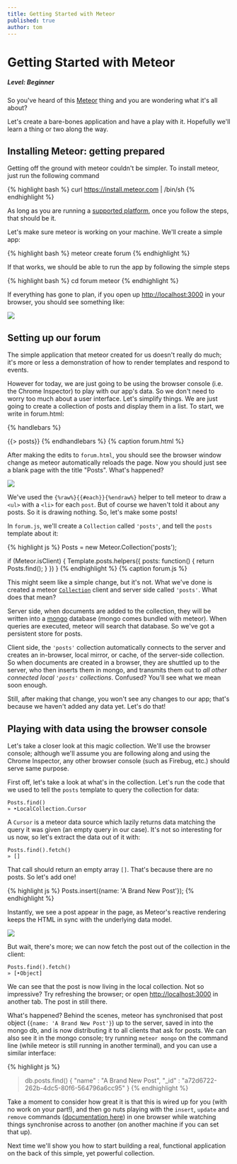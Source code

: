 ```yaml
---
title: Getting Started with Meteor
published: true
author: tom
---
```


# Getting Started with Meteor

##### Level: Beginner

So you've heard of this [Meteor](http://meteor.com) thing and you are wondering what it's all about? 

Let's create a bare-bones application and have a play with it. Hopefully we'll learn a thing or two along the way.

## Installing Meteor: getting prepared

Getting off the ground with meteor couldn't be simpler. To install meteor, just run the following command 

{% highlight bash %}
curl https://install.meteor.com | /bin/sh
{% endhighlight %}

As long as you are running a [supported platform](https://github.com/meteor/meteor/wiki/Supported-Platforms), once you follow the steps, that should be it.

Let's make sure meteor is working on your machine. We'll create a simple app:

{% highlight bash %}
meteor create forum
{% endhighlight %}

If that works, we should be able to run the app by following the simple steps

{% highlight bash %}
cd forum
meteor
{% endhighlight %}

If everything has gone to plan, if you open up [http://localhost:3000](http://localhost:3000) in your browser, you should see something like:

<img src="/images/posts/bare-meteor-app.png"/>

## Setting up our forum

The simple application that meteor created for us doesn't really do much; it's more or less a demonstration of how to render templates and respond to events. 

However for today, we are just going to be using the browser console (i.e. the Chrome Inspector) to play with our app's data. So we don't need to worry too much about a user interface. Let's simplify things. We are just going to create  a collection of posts and display them in a list. To start, we write in forum.html:

{% handlebars %}
<head>
  <title>Forum</title>
</head>

<body>
  {{> posts}}
</body>

<template name="posts">
  <h1>Posts</h1>
  <ul>
    {{#each posts}}
      <li>{{name}}</li>
    {{/each}}
  </ul>
</template>
{% endhandlebars %}
{% caption forum.html %}

After making the edits to `forum.html`, you should see the browser window change as meteor automatically reloads the page. Now you should just see a blank page with the title "Posts". What's happened?

<img src="/images/posts/empty-posts-list.png"/>

We've used the `{%raw%}{{#each}}{%endraw%}` helper to tell meteor to draw a `<ul>` with a `<li>` for each `post`. But of course we haven't told it about any posts. So it is drawing nothing. So, let's make some posts!

In `forum.js`, we'll create a `Collection` called `'posts'`, and tell the `posts` template about it:

{% highlight js %}
Posts = new Meteor.Collection('posts');

if (Meteor.isClient) {
  Template.posts.helpers({
    posts: function() {
      return Posts.find();
    }
  })
}
{% endhighlight %}
{% caption forum.js %}

This might seem like a simple change, but it's not. What we've done is created a meteor [`Collection`](http://docs.meteor.com/#collections) client and server side called `'posts'`. What does that mean?

Server side, when documents are added to the collection, they will be written into a [mongo](http://www.mongodb.org) database (mongo comes bundled with meteor). When queries are executed, meteor will search that database. So we've got a persistent store for posts.

Client side, the `'posts'` collection automatically connects to the server and creates an in-browser, local mirror, or cache, of the server-side collection. So when documents are created in a browser, they are shuttled up to the server, who then inserts them in mongo, and transmits them out to _all other connected local `'posts'` collections_. Confused? You'll see what we mean soon enough.

Still, after making that change, you won't see any changes to our app; that's because we haven't added any data yet. Let's do that!

## Playing with data using the browser console

Let's take a closer look at this magic collection. We'll use the browser console; although we'll assume you are following along and using the Chrome Inspector, any other browser console (such as Firebug, etc.) should serve same purpose.

First off, let's take a look at what's in the collection. Let's run the code that we used to tell the `posts` template to query the collection for data:

    Posts.find()
    » ‣LocalCollection.Cursor

A `Cursor` is a meteor data source which lazily returns data matching the query it was given (an empty query in our case). It's not so interesting for us now, so let's extract the data out of it with:

    Posts.find().fetch()
    » []

That call should return an empty array `[]`. That's because there are no posts. So let's add one!

 {% highlight js %}
 Posts.insert({name: 'A Brand New Post'});
 {% endhighlight %}

Instantly, we see a post appear in the page, as Meteor's reactive rendering keeps the HTML in sync with the underlying data model. 

<img src="/images/posts/single-post-inserted.png"/>

But wait, there's more; we can now fetch the post out of the collection in the client:

    Posts.find().fetch()
    » [‣Object]

We can see that the post is now living in the local collection. Not so impressive? Try refreshing the browser; or open [http://localhost:3000](http://localhost:3000) in another tab. The post in still there.

What's happened? Behind the scenes, meteor has synchronised that post object (`{name: 'A Brand New Post'}`) up to the server, saved in into the mongo db, and is now distributing it to all clients that ask for posts. We can also see it in the mongo console; try running `meteor mongo` on the command line (while meteor is still running in another terminal), and you can use a similar interface:

{% highlight js %}
> db.posts.find()
{ "name" : "A Brand New Post", "_id" : "a72d6722-262b-4dc5-80f6-564796a6cc95" }
{% endhighlight %}

Take a moment to consider how great it is that this is wired up for you (with no work on your part!), and then go nuts playing with the `insert`, `update` and `remove` commands ([documentation here](http://docs.meteor.com/#collections)) in one browser while watching things synchronise across to another (on another machine if you can set that up).

Next time we'll show you how to start building a real, functional application on the back of this simple, yet powerful collection. 